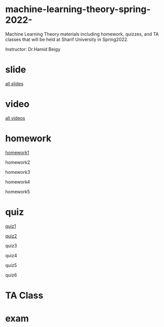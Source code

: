# machine-learning-theory-spring-2022-
Machine Learning Theory materials including homework, quizzes, and TA classes that will be held at Sharif University in Spring2022.

Instructor: Dr.Hamid Beigy

# slide
[all slides](http://sharif.edu/~beigy/14002-40718.html)

# video
[all videos](https://drive.google.com/drive/folders/1P9G74CBd58j6QSioUoPSNesfftj5GFjN?usp=sharing)

# homework
[homework1](https://github.com/ArashLagzian/machine-learning-theory-spring-2022-/raw/master/homework/homework1.pdf)

homework2

homework3

homework4

homework5

# quiz
[quiz1](https://github.com/ArashLagzian/machine-learning-theory-spring-2022-/raw/master/quiz/quiz1.pdf)

[quiz2](https://github.com/ArashLagzian/machine-learning-theory-spring-2022-/raw/master/quiz/quiz2.pdf)

quiz3

quiz4

quiz5

quiz6

# TA Class

# exam
